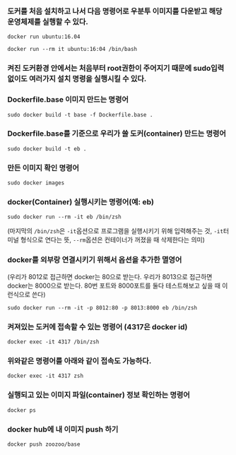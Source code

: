 ### 도커를 처음 설치하고 나서 다음 명령어로 우분투 이미지를 다운받고 해당 운영체제를 실행할 수 있다.

```
docker run ubuntu:16.04
```

```
docker run --rm it ubuntu:16:04 /bin/bash
```

### 켜진 도커환경 안에서는 처음부터 root권한이 주어지기 때문에 sudo입력 없이도 여러가지 설치 명령을 실행시킬 수 있다.

### Dockerfile.base 이미지 만드는 명령어

```
sudo docker build -t base -f Dockerfile.base .
```

### Dockerfile.base를 기준으로 우리가 쓸 도커(container) 만드는 명령어

```
sudo docker build -t eb .
```

### 만든 이미지 확인 명령어

```
sudo docker images
```

### docker(Container) 실행시키는 명령어(예: eb)

```
sudo docker run --rm -it eb /bin/zsh
```
(마지막의 `/bin/zsh`은 `-it`옵션으로 프로그램을 실행시키기 위해 입력해주는 것, `-it`터미널 형식으로 연다는 뜻, `--rm`옵션은 컨테이너가 꺼졌을 때 삭제한다는 의미)

### docker를 외부랑 연결시키기 위해서 옵션을 추가한 멸영어

(우리가 8012로 접근하면 docker는 80으로 받는다. 우리가 8013으로 접근하면 docker는  8000으로 받는다. 80번 포트와 8000포트를 둘다 테스트해보고 싶을 때 이런식으로 쓴다)

```
sudo docker run --rm -it -p 8012:80 -p 8013:8000 eb /bin/zsh
```

### 켜져있는 도커에 접속할 수 있는 명령어 (4317은 docker id)

```
docker exec -it 4317 /bin/zsh
```

### 위와같은 명령어를 아래와 같이 접속도 가능하다.

```
docker exec -it 4317 zsh
```

### 실행되고 있는 이미지 파일(container) 정보 확인하는 명령어
```
docker ps
```

### docker hub에 내 이미지 push 하기
```
docker push zoozoo/base
```
